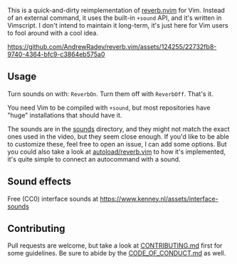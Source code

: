 This is a quick-and-dirty reimplementation of [reverb.nvim](https://github.com/whleucka/reverb.nvim) for Vim. Instead of an external command, it uses the built-in `+sound` API, and it's written in Vimscript. I don't intend to maintain it long-term, it's just here for Vim users to fool around with a cool idea.

https://github.com/AndrewRadev/reverb.vim/assets/124255/22732fb8-9740-4364-bfc9-c3864eb575a0

## Usage

Turn sounds on with: `ReverbOn`. Turn them off with `ReverbOff`. That's it.

You need Vim to be compiled with `+sound`, but most repositories have "huge" installations that should have it.

The sounds are in the [sounds](./sounds) directory, and they might not match the exact ones used in the video, but they seem close enough. If you'd like to be able to customize these, feel free to open an issue, I can add some options. But you could also take a look at [autoload/reverb.vim](./autoload/reverb.vim) to how it's implemented, it's quite simple to connect an autocommand with a sound.

## Sound effects

Free (CC0) interface sounds at https://www.kenney.nl/assets/interface-sounds

## Contributing

Pull requests are welcome, but take a look at [CONTRIBUTING.md](https://github.com/AndrewRadev/reverb.vim/blob/main/CONTRIBUTING.md) first for some guidelines. Be sure to abide by the [CODE_OF_CONDUCT.md](https://github.com/AndrewRadev/reverb.vim/blob/master/CODE_OF_CONDUCT.md) as well.

